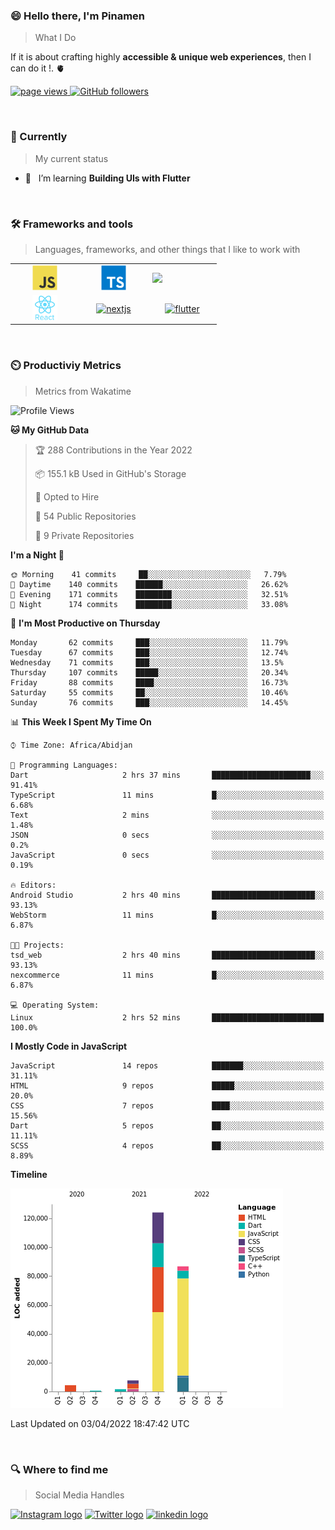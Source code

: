 ### 😄 Hello there, I'm Pinamen
> What I Do 

If it is about crafting highly **accessible & unique web experiences**, then I can do it !. 🫀
<br>

<p align="left">
  <a href="https://github.com/Gyekye/Gyekye">
    <img src="https://komarev.com/ghpvc/?username=Gyekye" alt="page views" />
  </a>
  <a href="https://github.com/Gyekye?tab=followers">
    <img alt="GitHub followers" src="https://img.shields.io/github/followers/Gyekye?color=green&logo=github">
  </a>
</p>

<br>

### 🤳 Currently
> My current status

- :seedling: &nbsp; I’m learning **Building UIs with Flutter**

<br>

### 🛠 Frameworks and tools
> Languages, frameworks, and other things that I like to work with 

<table>
  <tr>
    <td align="center" width="96">
      <a href="https://developer.mozilla.org/en-US/docs/Web/JavaScript" target="_blank" rel="noreferrer"> 
        <img src="https://raw.githubusercontent.com/devicons/devicon/master/icons/javascript/javascript-original.svg" alt="javascript" width="40"                      height="40"/> 
      </a>
    </td>
    <td align="center" width="96">
      <a href="https://www.typescriptlang.org/docs/handbook/typescript-in-5-minutes.html">
         <img src="https://raw.githubusercontent.com/devicons/devicon/master/icons/typescript/typescript-original.svg" alt="typescript" width="40"                      height="40"/> 
      </a>
    </td>
    <td>
        <img src="https://cdn.jsdelivr.net/gh/devicons/devicon/icons/dart/dart-original.svg" />
    </td>
  </tr>
  <tr>
    <td align="center" width="96">
       <a href="https://reactjs.org/" target="_blank" rel="noreferrer"> 
         <img src="https://raw.githubusercontent.com/devicons/devicon/master/icons/react/react-original-wordmark.svg" alt="react" width="40"                     height="40"/>      
      </a> 
    </td>
    <td align="center" width="96">
      <a href="https://nextjs.org/" target="_blank" rel="noreferrer">
        <img src="https://cdn.worldvectorlogo.com/logos/nextjs-2.svg" alt="nextjs" width="40" height="40"/>
      </a> 
    </td>
    <td align="center" width="96">
      <a href="https://flutter.dev" target="_blank" rel="noreferrer"> 
        <img src="https://www.vectorlogo.zone/logos/flutterio/flutterio-icon.svg" alt="flutter" width="40" height="40"/>
      </a> 
    </td>
  </tr>
</table>

<br>

### ⏲️ Productiviy Metrics
> Metrics from Wakatime

<!--START_SECTION:waka-->
![Profile Views](http://img.shields.io/badge/Profile%20Views-112-blue)

**🐱 My GitHub Data** 

> 🏆 288 Contributions in the Year 2022
 > 
> 📦 155.1 kB Used in GitHub's Storage 
 > 
> 💼 Opted to Hire
 > 
> 📜 54 Public Repositories 
 > 
> 🔑 9 Private Repositories  
 > 
**I'm a Night 🦉** 

```text
🌞 Morning    41 commits     ██░░░░░░░░░░░░░░░░░░░░░░░   7.79% 
🌆 Daytime    140 commits    ██████░░░░░░░░░░░░░░░░░░░   26.62% 
🌃 Evening    171 commits    ████████░░░░░░░░░░░░░░░░░   32.51% 
🌙 Night      174 commits    ████████░░░░░░░░░░░░░░░░░   33.08%

```
📅 **I'm Most Productive on Thursday** 

```text
Monday       62 commits     ███░░░░░░░░░░░░░░░░░░░░░░   11.79% 
Tuesday      67 commits     ███░░░░░░░░░░░░░░░░░░░░░░   12.74% 
Wednesday    71 commits     ███░░░░░░░░░░░░░░░░░░░░░░   13.5% 
Thursday     107 commits    █████░░░░░░░░░░░░░░░░░░░░   20.34% 
Friday       88 commits     ████░░░░░░░░░░░░░░░░░░░░░   16.73% 
Saturday     55 commits     ██░░░░░░░░░░░░░░░░░░░░░░░   10.46% 
Sunday       76 commits     ███░░░░░░░░░░░░░░░░░░░░░░   14.45%

```


📊 **This Week I Spent My Time On** 

```text
⌚︎ Time Zone: Africa/Abidjan

💬 Programming Languages: 
Dart                     2 hrs 37 mins       ██████████████████████░░░   91.41% 
TypeScript               11 mins             █░░░░░░░░░░░░░░░░░░░░░░░░   6.68% 
Text                     2 mins              ░░░░░░░░░░░░░░░░░░░░░░░░░   1.48% 
JSON                     0 secs              ░░░░░░░░░░░░░░░░░░░░░░░░░   0.2% 
JavaScript               0 secs              ░░░░░░░░░░░░░░░░░░░░░░░░░   0.19%

🔥 Editors: 
Android Studio           2 hrs 40 mins       ███████████████████████░░   93.13% 
WebStorm                 11 mins             █░░░░░░░░░░░░░░░░░░░░░░░░   6.87%

🐱‍💻 Projects: 
tsd_web                  2 hrs 40 mins       ███████████████████████░░   93.13% 
nexcommerce              11 mins             █░░░░░░░░░░░░░░░░░░░░░░░░   6.87%

💻 Operating System: 
Linux                    2 hrs 52 mins       █████████████████████████   100.0%

```

**I Mostly Code in JavaScript** 

```text
JavaScript               14 repos            ███████░░░░░░░░░░░░░░░░░░   31.11% 
HTML                     9 repos             █████░░░░░░░░░░░░░░░░░░░░   20.0% 
CSS                      7 repos             ████░░░░░░░░░░░░░░░░░░░░░   15.56% 
Dart                     5 repos             ██░░░░░░░░░░░░░░░░░░░░░░░   11.11% 
SCSS                     4 repos             ██░░░░░░░░░░░░░░░░░░░░░░░   8.89%

```


**Timeline**

![Chart not found](https://raw.githubusercontent.com/Gyekye/Gyekye/main/charts/bar_graph.png) 


 Last Updated on 03/04/2022 18:47:42 UTC
<!--END_SECTION:waka-->

<br>

### 🔍 Where to find me
> Social Media Handles

[<img src="https://img.shields.io/badge/Instagram-282C34?logo=instagram&logoColor=0077B5" alt="Instagram logo" title="Instagram" height="25" />](https://www.instagram.com/pina_men/)
[<img src="https://img.shields.io/badge/Twitter-282C34?logo=twitter&logoColor=0077B5" alt="Twitter logo" title="twitter" height="25" />](https://www.twitter.com/Gyepina/)
[<img src="https://img.shields.io/badge/LinkedIn-282C34?logo=linkedin&logoColor=0077B5" alt="linkedin logo" title="linkedin" height="25" />](https://www.linkedin.com/in/richmond-gyekye-714028203)
